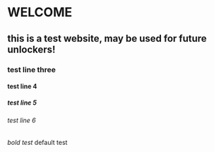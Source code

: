 # WELCOME
## this is a test website, may be used for future unlockers!
### test line three
#### test line 4
##### test line 5
###### test line 6
_bold test_
default test
